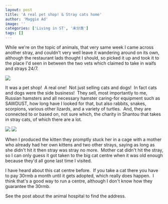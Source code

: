 ```yaml
---
layout: post
title: 'A real pet shop! & Stray cats home'
author: 'Maggie Ad'
image: ''
categories: ['Living in ST', '未分类']
tags: []
---
```


While we're on the topic of animals, that very same week I came across another stray, and couldn't very well leave it wandering around on its own, although the restaurant lads thought I should, so picked it up and took it to the place I'd seen in between the two vets which claimed to take in waifs and strays 24/7. 

![](http://farm1.static.flickr.com/170/390293978_154110fab6_m.jpg)

It was a pet shop!  A real one!  Not just selling cats and dogs!  In fact cats and dogs were the side business!  They sell, most importantly to me, Russian hamsters and all necessary hamster caring-for equipment such as SAWDUST, how long have I looked for that, but also rabbits, snakes, scorpions, various other lizards, and a variety of turtles.  And, they are connected to or based on, not sure which, the charity in Shantou that takes in stray cats, of which there are a lot. 

![](http://farm1.static.flickr.com/130/390296695_90a4658536_m.jpg) ![](http://farm1.static.flickr.com/89/390297162_7edc75392d_m.jpg)

When I produced the kitten they promptly stuck her in a cage with a mother who already had her own kittens and two other strays, saying as long as she didn't hit it then stray was stray no more.  Mother cat didn't hit the stray, so I can only guess it got taken to the big cat centre when it was old enough because they'd all gone last time I visited.

I have heard about this cat centre before.  If you take a cat there you have to pay 30rmb a month until it gets adopted, which really does happen.  I think that's a good way to run a centre, although I don't know how they guarantee the 30rmb. 

See the post about the animal hospital to find the address.